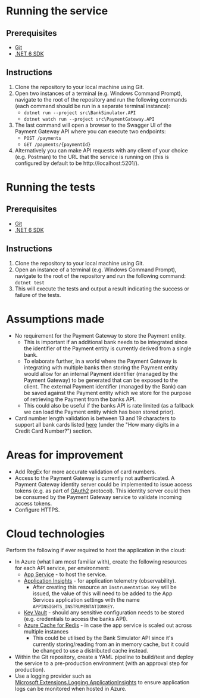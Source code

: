 # Running the service
## Prerequisites
- [Git](https://git-scm.com/downloads)
- [.NET 6 SDK](https://dotnet.microsoft.com/en-us/download)

## Instructions
1. Clone the repository to your local machine using Git.
2. Open two instances of a terminal (e.g. Windows Command Prompt), navigate to the root of the repository and run the following commands (each command should be run in a separate terminal instance):
    -  `dotnet run --project src\BankSimulator.API`
    -  `dotnet watch run --project src\PaymentGateway.API`
3. The last command will open a browser to the Swagger UI of the Payment Gateway API where you can execute two endpoints:
    - `POST /payments`
    - `GET /payments/{paymentId}`
4. Alternatively you can make API requests with any client of your choice (e.g. Postman) to the URL that the service is running on (this is configured by default to be http://localhost:5201/).

# Running the tests
## Prerequisites
- [Git](https://git-scm.com/downloads)
- [.NET 6 SDK](https://dotnet.microsoft.com/en-us/download)

## Instructions
1. Clone the repository to your local machine using Git.
2. Open an instance of a terminal (e.g. Windows Command Prompt), navigate to the root of the repository and run the following command:
    `dotnet test`
3. This will execute the tests and output a result indicating the success or failure of the tests.

# Assumptions made
- No requirement for the Payment Gateway to store the Payment entity.
    - This is important if an additional bank needs to be integrated since the identifier of the Payment entity is currently derived from a single bank. 
    - To elaborate further, in a world where the Payment Gateway is integrating with multiple banks then storing the Payment entity would allow for an internal Payment identifier (managed by the Payment Gateway) to be generated that can be exposed to the client. The external Payment identifier (managed by the Bank) can be saved against the Payment entity which we store for the purpose of retrieving the Payment from the banks API.
    - This could also be useful if the banks API is rate limited (as a fallback we can load the Payment entity which has been stored prior).
- Card number length validation is between 13 and 19 characters to support all bank cards listed [here](https://www.validcreditcardnumber.com/) (under the "How many digits in a Credit Card Number?") section.

# Areas for improvement
- Add RegEx for more accurate validation of card numbers.
- Access to the Payment Gateway is currently not authenticated. A Payment Gateway identity server could be implemented to issue access tokens (e.g. as part of [OAuth2](https://oauth.net/2/) protocol). This identity server could then be consumed by the Payment Gateway service to validate incoming access tokens.
- Configure HTTPS.

# Cloud technologies
Perform the following if ever required to host the application in the cloud:
- In Azure (what I am most familiar with), create the following resources for each API service, per environment:
    - [App Service](https://azure.microsoft.com/en-us/products/app-service/#overview) - to host the service.
    - [Application Insights](https://learn.microsoft.com/en-us/azure/azure-monitor/app/app-insights-overview?tabs=net) - for application telemetry (observability).
        - After creating this resource an `Instrumentation Key` will be issued, the value of this will need to be added to the App Services application settings with the name `APPINSIGHTS_INSTRUMENTATIONKEY`.
    - [Key Vault](https://azure.microsoft.com/en-us/products/key-vault/) - should any sensitive configuration needs to be stored (e.g. credentials to access the banks API).
    - [Azure Cache for Redis](https://azure.microsoft.com/en-us/products/cache/) - in case the app service is scaled out across multiple instances
        - This could be utilised by the Bank Simulator API since it's currently storing/reading from an in memory cache, but it could be changed to use a distributed cache instead.
- Within the Git repository, create a YAML pipeline to build/test and deploy the service to a pre-production environment (with an approval step for production).
- Use a logging provider such as [Microsoft.Extensions.Logging.ApplicationInsights](https://www.nuget.org/packages/Microsoft.Extensions.Logging.ApplicationInsights) to ensure application logs can be monitored when hosted in Azure.
